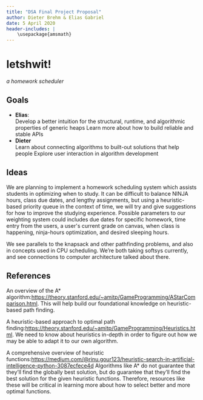 ```yaml
---
title: "DSA Final Project Proposal"
author: Dieter Brehm & Elias Gabriel
date: 5 April 2020
header-includes: |
    \usepackage{amsmath}
---
```


# letshwit!
*a homework scheduler*

## Goals

* **Elias**:  
Develop a better intuition for the structural, runtime, and algorithmic properties of generic heaps
Learn more about how to build reliable and stable APIs
* **Dieter**  
Learn about connecting algorithms to built-out solutions that help people
Explore user interaction in algorithm development

## Ideas

We are planning to implement a homework scheduling system which assists students
in optimizing when to study. It can be difficult to balance NINJA hours, class
due dates, and lengthy assignments, but using a heuristic-based priority queue
in the context of time, we will try and give suggestions for how to improve the
studying experience. Possible parameters to our weighting system could includes
due dates for specific homework, time entry from the users, a user's current
grade on canvas, when class is happening, ninja-hours optimization, and desired
sleeping hours. 

We see parallels to the knapsack and other pathfinding problems, and also in
concepts used in CPU scheduling. We’re both taking softsys currently, and see
connections to computer architecture talked about there.

## References

An overview of the A*
algorithm:<https://theory.stanford.edu/~amitp/GameProgramming/AStarComparison.html>. This
will help build our foundational knowledge on heuristic-based path finding.

A heuristic-based approach to optimal path
finding:<https://theory.stanford.edu/~amitp/GameProgramming/Heuristics.html>. We
need to know about heuristics in-depth in order to figure out how we may be able
to adapt it to our own algorithm.
 
A comprehensive overview of heuristic
functions:<https://medium.com/@rinu.gour123/heuristic-search-in-artificial-intelligence-python-3087ecfece4d>
Algorithms like A* do not guarantee that they’ll find the globally best
solution, but do guarantee that they’ll find the best solution for the given
heuristic functions. Therefore, resources like these will be critical in
learning more about how to select better and more optimal functions.

